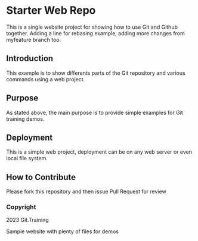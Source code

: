 # Starter Web Repo

This is a single website project for showing how to use Git and Github together.
Adding a line for rebasing example, adding more changes from myfeature branch too.

## Introduction

This example is to show differents parts of the Git repository and various commands using a web project.

## Purpose

As stated above, the main purpose is to provide simple examples for Git training demos.
## Deployment 

This is a simple web project, deployment can be on any web server or even local file system.
## How to Contribute

Please fork this repository and then issue Pull Request for review
### Copyright 
 
 2023 Git.Training

Sample website with plenty of files for demos